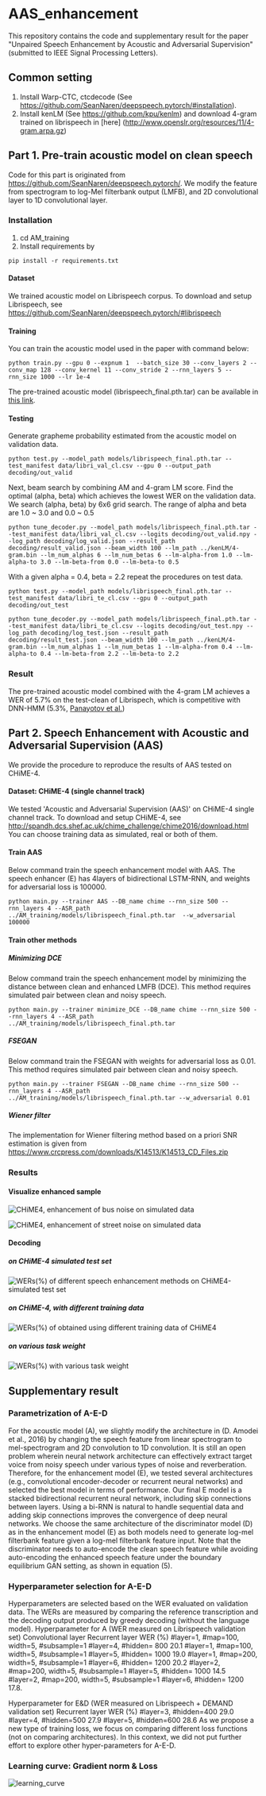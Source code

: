# AAS_enhancement
This repository contains the code and supplementary result for the paper "Unpaired Speech Enhancement by Acoustic and Adversarial Supervision" (submitted to IEEE Signal Processing Letters).

## Common setting
1. Install Warp-CTC, ctcdecode (See https://github.com/SeanNaren/deepspeech.pytorch/#installation).
2. Install kenLM (See https://github.com/kpu/kenlm) and download 4-gram trained on librispeech in [here]
(http://www.openslr.org/resources/11/4-gram.arpa.gz)

## Part 1. Pre-train acoustic model on clean speech

Code for this part is originated from https://github.com/SeanNaren/deepspeech.pytorch/.
We modify the feature from spectrogram to log-Mel filterbank output (LMFB), and 2D convolutional layer to 1D convolutional layer.

### Installation
1. cd AM_training
2. Install requirements by
```
pip install -r requirements.txt
```

#### Dataset
We trained acoustic model on Librispeech corpus.
To download and setup Librispeech, see https://github.com/SeanNaren/deepspeech.pytorch/#librispeech

#### Training
You can train the acoustic model used in the paper with command below:
```
python train.py --gpu 0 --expnum 1  --batch_size 30 --conv_layers 2 --conv_map 128 --conv_kernel 11 --conv_stride 2 --rnn_layers 5 --rnn_size 1000 --lr 1e-4
```
The pre-trained acoustic model (librispeech_final.pth.tar) can be available in [this link](https://drive.google.com/file/d/1lzaxGiGOgHOGEUqlwuJygkBPzkjSXG8h/view?usp=sharing).

#### Testing
Generate grapheme probability estimated from the acoustic model on validation data.
```
python test.py --model_path models/librispeech_final.pth.tar --test_manifest data/libri_val_cl.csv --gpu 0 --output_path decoding/out_valid
```

Next, beam search by combining AM and 4-gram LM score. Find the optimal (alpha, beta) which achieves the lowest WER on the validation data. We search (alpha, beta) by 6x6 grid search. The range of alpha and beta are 1.0 ~ 3.0 and 0.0 ~ 0.5
```
python tune_decoder.py --model_path models/librispeech_final.pth.tar --test_manifest data/libri_val_cl.csv --logits decoding/out_valid.npy --log_path decoding/log_valid.json --result_path decoding/result_valid.json --beam_width 100 --lm_path ../kenLM/4-gram.bin --lm_num_alphas 6 --lm_num_betas 6 --lm-alpha-from 1.0 --lm-alpha-to 3.0 --lm-beta-from 0.0 --lm-beta-to 0.5
```

With a given alpha = 0.4, beta = 2.2 repeat the procedures on test data.
```
python test.py --model_path models/librispeech_final.pth.tar --test_manifest data/libri_te_cl.csv --gpu 0 --output_path decoding/out_test

python tune_decoder.py --model_path models/librispeech_final.pth.tar --test_manifest data/libri_te_cl.csv --logits decoding/out_test.npy --log_path decoding/log_test.json --result_path decoding/result_test.json --beam_width 100 --lm_path ../kenLM/4-gram.bin --lm_num_alphas 1 --lm_num_betas 1 --lm-alpha-from 0.4 --lm-alpha-to 0.4 --lm-beta-from 2.2 --lm-beta-to 2.2
```

### Result
The pre-trained acoustic model combined with the 4-gram LM achieves a WER of 5.7% on the test-clean of Librispech, which is competitive with DNN-HMM (5.3%, [Panayotov et al.](https://www.danielpovey.com/files/2015_icassp_librispeech.pdf))



## Part 2. Speech Enhancement with Acoustic and Adversarial Supervision (AAS)
We provide the procedure to reproduce the results of AAS tested on CHiME-4.

#### Dataset: CHiME-4 (single channel track)
We tested 'Acoustic and Adversarial Supervision (AAS)' on CHiME-4 single channel track.
To download and setup CHiME-4, see http://spandh.dcs.shef.ac.uk/chime_challenge/chime2016/download.html
You can choose training data as simulated, real or both of them.

#### Train AAS
Below command train the speech enhancement model with AAS. The speech enhancer (E) has 4layers of bidirectional LSTM-RNN, and weights for adversarial loss is 100000.
```
python main.py --trainer AAS --DB_name chime --rnn_size 500 --rnn_layers 4 --ASR_path ../AM_training/models/librispeech_final.pth.tar  --w_adversarial 100000
```

#### Train other methods

##### Minimizing DCE
Below command train the speech enhancement model by minimizing the distance between clean and enhanced LMFB (DCE). This method requires simulated pair between clean and noisy speech. 
```
python main.py --trainer minimize_DCE --DB_name chime --rnn_size 500 --rnn_layers 4 --ASR_path ../AM_training/models/librispeech_final.pth.tar 
```

##### FSEGAN
Below command train the FSEGAN with weights for adversarial loss as 0.01. This method requires simulated pair between clean and noisy speech. 
```
python main.py --trainer FSEGAN --DB_name chime --rnn_size 500 --rnn_layers 4 --ASR_path ../AM_training/models/librispeech_final.pth.tar --w_adversarial 0.01
```

##### Wiener filter
The implementation for Wiener filtering method based on a priori SNR estimation is given from
https://www.crcpress.com/downloads/K14513/K14513_CD_Files.zip

### Results

#### Visualize enhanced sample
![CHiME4, enhancement of bus noise on simulated data](./Speech_enhancement_by_AAS/assets/generated_chime_bus.PNG)

![CHiME4, enhancement of street noise on simulated data](./Speech_enhancement_by_AAS/assets/generated_chime_str.PNG)


#### Decoding
##### on CHiME-4 simulated test set
![WERs(%) of different speech enhancement methods on CHiME4-simulated test set](./Speech_enhancement_by_AAS/assets/table2_chime_simul.PNG)

##### on CHiME-4, with different training data
![WERs(%) of obtained using different training data of CHiME4](./Speech_enhancement_by_AAS/assets/table3_chime_different_training_data.PNG)

##### on various task weight
![WERs(%) with various task weight](./Speech_enhancement_by_AAS/assets/fig4_wer_per_task_weight.png)


## Supplementary result

### Parametrization of A-E-D
For the acoustic model (A), we slightly modify the architecture in (D. Amodei et al., 2016) by changing the speech feature from linear spectrogram to mel-spectrogram and 2D convolution to 1D convolution.
It is still an open problem wherein neural network architecture can effectively extract target voice from noisy speech under various types of noise and reverberation. Therefore, for the enhancement model (E), we tested several architectures (e.g., convolutional encoder-decoder or recurrent neural networks) and selected the best model in terms of performance. Our final E model is a stacked bidirectional recurrent neural network, including skip connections between layers. Using a bi-RNN is natural to handle sequential data and adding skip connections improves the convergence of deep neural networks.
We choose the same architecture of the discriminator model (D) as in the enhancement model (E) as both models need to generate log-mel filterbank feature given a log-mel filterbank feature input. Note that the discriminator needs to auto-encode the clean speech feature while avoiding auto-encoding the enhanced speech feature under the boundary equilibrium GAN setting, as shown in equation (5). 

### Hyperparameter selection for A-E-D
Hyperparameters are selected based on the WER evaluated on validation data. The WERs are measured by comparing the reference transcription and the decoding output produced by greedy decoding (without the language model).
Hyperparameter for A (WER measured on Librispeech validation set)
Convolutional layer	Recurrent layer	WER (%)
#layer=1, #map=100, width=5, #subsample=1	#layer=4, #hidden= 800	20.1
#layer=1, #map=100, width=5, #subsample=1	#layer=5, #hidden= 1000	19.0
#layer=1, #map=200, width=5, #subsample=1	#layer=6, #hidden= 1200	20.2
#layer=2, #map=200, width=5, #subsample=1	#layer=5, #hidden= 1000	14.5
#layer=2, #map=200, width=5, #subsample=1	#layer=6, #hidden= 1200	17.8.

Hyperparameter for E&D (WER measured on Librispeech + DEMAND validation set)
Recurrent layer	WER (%)
#layer=3, #hidden=400	29.0
#layer=4, #hidden=500	27.9
#layer=5, #hidden=600	28.6
As we propose a new type of training loss, we focus on comparing different loss functions (not on comparing architectures). In this context, we did not put further effort to explore other hyper-parameters for A-E-D.

### Learning curve: Gradient norm & Loss
![learning_curve](./Speech_enhancement_by_AAS/assets/learning_curve.png)

